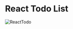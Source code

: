 # React Todo List

![ReactTodo](https://user-images.githubusercontent.com/120326023/221773591-22ddfd2d-0a4c-4005-96b3-25f3c1ac7ea6.jpg)
